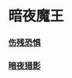 # 暗夜魔王



### [伤残恐惧](night_stalker_crippling_fear/README.md)

### [暗夜猎影](night_stalker_hunter_in_the_night/README.md)

